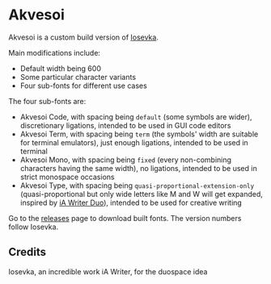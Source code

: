 # Akvesoi

Akvesoi is a custom build version of [Iosevka](https://typeof.net/Iosevka/). 

Main modifications include:
- Default width being 600
- Some particular character variants
- Four sub-fonts for different use cases

The four sub-fonts are:
- Akvesoi Code, with spacing being `default` (some symbols are wider), discretionary ligations, intended to be used in GUI code editors
- Akvesoi Term, with spacing being `term` (the symbols' width are suitable for terminal emulators), just enough ligations, intended to be used in terminal
- Akvesoi Mono, with spacing being `fixed` (every non-combining characters having the same width), no ligations, intended to be used in strict monospace occasions
- Akvesoi Type, with spacing being `quasi-proportional-extension-only` (quasi-proportional but only wide letters like M and W will get expanded, inspired by [iA Writer Duo](https://ia.net/topics/in-search-of-the-perfect-writing-font)), intended to be used for creative writing

Go to the [releases](https://github.com/g-hanwen/Akvesoi/releases) page to download built fonts. The version numbers follow Iosevka.

## Credits
Iosevka, an incredible work
iA Writer, for the duospace idea

